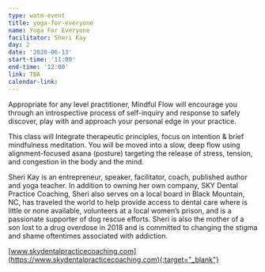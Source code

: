 ```yaml
---
type: watm-event
title: yoga-for-everyone
name: Yoga For Everyone
facilitator: Sheri Kay
day: 2
date: '2020-06-13'
start-time: '11:00'
end-time: '12:00'
link: TBA
calendar-link:
---
```


Appropriate for any level practitioner, Mindful Flow will encourage you through an introspective process of self-inquiry and response to safely discover, play with and approach your personal edge in your practice.

This class will Integrate therapeutic principles, focus on intention & brief mindfulness meditation. You will be moved into a slow, deep flow using alignment-focused asana (posture) targeting the release of stress, tension, and congestion in the body and the mind.

Sheri Kay is an entrepreneur, speaker, facilitator, coach, published author and yoga teacher. In addition to owning her own company, SKY Dental Practice Coaching, Sheri also  serves on a local board in Black Mountain, NC,  has traveled the world to help provide access to dental care where is little or none available, volunteers at a local women’s prison, and is a passionate supporter of dog rescue efforts. Sheri is also the mother of a son lost to a drug overdose in 2018 and is committed to changing the stigma and shame oftentimes associated with addiction.

[www.skydentalpracticecoaching.com](https://www.skydentalpracticecoaching.com){:target="_blank"}

